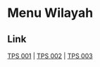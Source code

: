 # Menu Wilayah

## Link

[TPS 001](https://github.com/gigit-pemilu/pemilu-2024-82-maluku-utara/tree/main/pileg-dpr/hitung-suara/sub/82-maluku-utara/sub/06-halmahera-timur/sub/09-maba-utara/sub/2006-pumlanga/sub/001-tps)
 | 
[TPS 002](https://github.com/gigit-pemilu/pemilu-2024-82-maluku-utara/tree/main/pileg-dpr/hitung-suara/sub/82-maluku-utara/sub/06-halmahera-timur/sub/09-maba-utara/sub/2006-pumlanga/sub/002-tps)
 | 
[TPS 003](https://github.com/gigit-pemilu/pemilu-2024-82-maluku-utara/tree/main/pileg-dpr/hitung-suara/sub/82-maluku-utara/sub/06-halmahera-timur/sub/09-maba-utara/sub/2006-pumlanga/sub/003-tps)

